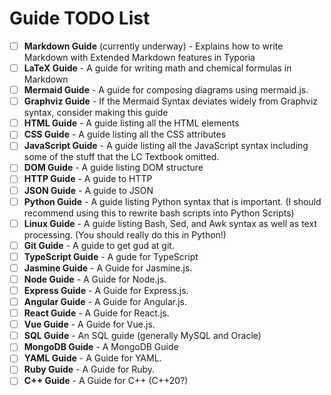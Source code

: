 # Guide TODO List

- [ ] **Markdown Guide** (currently underway) - Explains how to write Markdown with Extended Markdown features in Typoria
- [ ] **LaTeX Guide** - A guide for writing math and chemical formulas in Markdown
- [ ] **Mermaid Guide** - A guide for composing diagrams using mermaid.js.
- [ ] **Graphviz Guide** - If the Mermaid Syntax deviates widely from Graphviz syntax, consider making this guide
- [ ] **HTML Guide** - A guide listing all the HTML elements
- [ ] **CSS Guide** - A guide listing all the CSS attributes
- [ ] **JavaScript Guide** - A guide listing all the JavaScript syntax including some of the stuff that the LC Textbook omitted.
- [ ] **DOM Guide** - A guide listing DOM structure
- [ ] **HTTP Guide** - A guide to HTTP
- [ ] **JSON Guide** - A guide to JSON
- [ ] **Python Guide** - A guide listing Python syntax that is important. (I should recommend using this to rewrite bash scripts into Python Scripts)
- [ ] **Linux Guide** - A guide listing Bash, Sed, and Awk syntax as well as text processing. (You should really do this in Python!)
- [ ] **Git Guide** - A guide to get gud at git.
- [ ] **TypeScript Guide** - A gude for TypeScript
- [ ] **Jasmine Guide** - A Guide for Jasmine.js.
- [ ] **Node Guide** - A Guide for Node.js.
- [ ] **Express Guide** - A Guide for Express.js.
- [ ] **Angular Guide** - A Guide for Angular.js.
- [ ] **React Guide** - A Guide for React.js.
- [ ] **Vue Guide** - A Guide for Vue.js.
- [ ] **SQL Guide** - An SQL guide (generally MySQL and Oracle)
- [ ] **MongoDB Guide** - A MongoDB Guide
- [ ] **YAML Guide** - A Guide for YAML.
- [ ] **Ruby Guide** - A Guide for Ruby.
- [ ] **C++ Guide** - A Guide for C++ (C++20?)